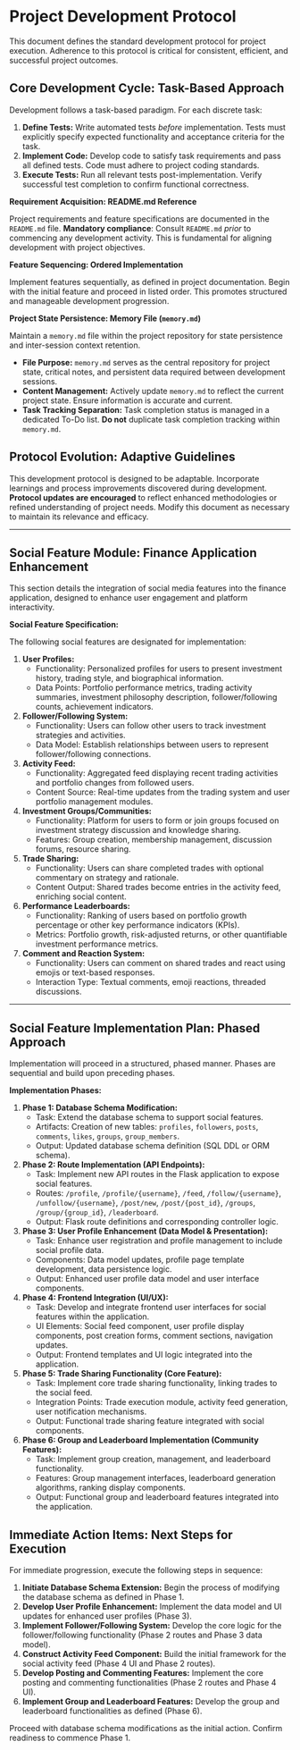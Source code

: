 # Project Development Protocol

This document defines the standard development protocol for project execution. Adherence to this protocol is critical for consistent, efficient, and successful project outcomes.

## Core Development Cycle: Task-Based Approach

Development follows a task-based paradigm. For each discrete task:

1.  **Define Tests:**  Write automated tests *before* implementation. Tests must explicitly specify expected functionality and acceptance criteria for the task.
2.  **Implement Code:** Develop code to satisfy task requirements and pass all defined tests. Code must adhere to project coding standards.
3.  **Execute Tests:** Run all relevant tests post-implementation. Verify successful test completion to confirm functional correctness.

**Requirement Acquisition: README.md Reference**

Project requirements and feature specifications are documented in the `README.md` file. **Mandatory compliance**:  Consult `README.md` *prior* to commencing any development activity.  This is fundamental for aligning development with project objectives.

**Feature Sequencing: Ordered Implementation**

Implement features sequentially, as defined in project documentation. Begin with the initial feature and proceed in listed order. This promotes structured and manageable development progression.

**Project State Persistence: Memory File (`memory.md`)**

Maintain a `memory.md` file within the project repository for state persistence and inter-session context retention.

*   **File Purpose:** `memory.md` serves as the central repository for project state, critical notes, and persistent data required between development sessions.
*   **Content Management:**  Actively update `memory.md` to reflect the current project state. Ensure information is accurate and current.
*   **Task Tracking Separation:** Task completion status is managed in a dedicated To-Do list. **Do not** duplicate task completion tracking within `memory.md`.

## Protocol Evolution: Adaptive Guidelines

This development protocol is designed to be adaptable.  Incorporate learnings and process improvements discovered during development. **Protocol updates are encouraged** to reflect enhanced methodologies or refined understanding of project needs.  Modify this document as necessary to maintain its relevance and efficacy.

---

## Social Feature Module: Finance Application Enhancement

This section details the integration of social media features into the finance application, designed to enhance user engagement and platform interactivity.

**Social Feature Specification:**

The following social features are designated for implementation:

1.  **User Profiles:**
    *   Functionality:  Personalized profiles for users to present investment history, trading style, and biographical information.
    *   Data Points: Portfolio performance metrics, trading activity summaries, investment philosophy description, follower/following counts, achievement indicators.
2.  **Follower/Following System:**
    *   Functionality: Users can follow other users to track investment strategies and activities.
    *   Data Model:  Establish relationships between users to represent follower/following connections.
3.  **Activity Feed:**
    *   Functionality:  Aggregated feed displaying recent trading activities and portfolio changes from followed users.
    *   Content Source: Real-time updates from the trading system and user portfolio management modules.
4.  **Investment Groups/Communities:**
    *   Functionality: Platform for users to form or join groups focused on investment strategy discussion and knowledge sharing.
    *   Features: Group creation, membership management, discussion forums, resource sharing.
5.  **Trade Sharing:**
    *   Functionality:  Users can share completed trades with optional commentary on strategy and rationale.
    *   Content Output: Shared trades become entries in the activity feed, enriching social content.
6.  **Performance Leaderboards:**
    *   Functionality: Ranking of users based on portfolio growth percentage or other key performance indicators (KPIs).
    *   Metrics:  Portfolio growth, risk-adjusted returns, or other quantifiable investment performance metrics.
7.  **Comment and Reaction System:**
    *   Functionality:  Users can comment on shared trades and react using emojis or text-based responses.
    *   Interaction Type:  Textual comments, emoji reactions, threaded discussions.

---

## Social Feature Implementation Plan: Phased Approach

Implementation will proceed in a structured, phased manner. Phases are sequential and build upon preceding phases.

**Implementation Phases:**

1.  **Phase 1: Database Schema Modification:**
    *   Task: Extend the database schema to support social features.
    *   Artifacts:  Creation of new tables: `profiles`, `followers`, `posts`, `comments`, `likes`, `groups`, `group_members`.
    *   Output: Updated database schema definition (SQL DDL or ORM schema).
2.  **Phase 2: Route Implementation (API Endpoints):**
    *   Task:  Implement new API routes in the Flask application to expose social features.
    *   Routes:  `/profile`, `/profile/{username}`, `/feed`, `/follow/{username}`, `/unfollow/{username}`, `/post/new`, `/post/{post_id}`, `/groups`, `/group/{group_id}`, `/leaderboard`.
    *   Output:  Flask route definitions and corresponding controller logic.
3.  **Phase 3: User Profile Enhancement (Data Model & Presentation):**
    *   Task: Enhance user registration and profile management to include social profile data.
    *   Components:  Data model updates, profile page template development, data persistence logic.
    *   Output: Enhanced user profile data model and user interface components.
4.  **Phase 4: Frontend Integration (UI/UX):**
    *   Task: Develop and integrate frontend user interfaces for social features within the application.
    *   UI Elements: Social feed component, user profile display components, post creation forms, comment sections, navigation updates.
    *   Output: Frontend templates and UI logic integrated into the application.
5.  **Phase 5: Trade Sharing Functionality (Core Feature):**
    *   Task: Implement core trade sharing functionality, linking trades to the social feed.
    *   Integration Points: Trade execution module, activity feed generation, user notification mechanisms.
    *   Output: Functional trade sharing feature integrated with social components.
6.  **Phase 6: Group and Leaderboard Implementation (Community Features):**
    *   Task: Implement group creation, management, and leaderboard functionality.
    *   Features: Group management interfaces, leaderboard generation algorithms, ranking display components.
    *   Output:  Functional group and leaderboard features integrated into the application.

## Immediate Action Items: Next Steps for Execution

For immediate progression, execute the following steps in sequence:

1.  **Initiate Database Schema Extension:** Begin the process of modifying the database schema as defined in Phase 1.
2.  **Develop User Profile Enhancement:** Implement the data model and UI updates for enhanced user profiles (Phase 3).
3.  **Implement Follower/Following System:** Develop the core logic for the follower/following functionality (Phase 2 routes and Phase 3 data model).
4.  **Construct Activity Feed Component:**  Build the initial framework for the social activity feed (Phase 4 UI and Phase 2 routes).
5.  **Develop Posting and Commenting Features:** Implement the core posting and commenting functionalities (Phase 2 routes and Phase 4 UI).
6.  **Implement Group and Leaderboard Features:** Develop the group and leaderboard functionalities as defined (Phase 6).

Proceed with database schema modifications as the initial action. Confirm readiness to commence Phase 1.
